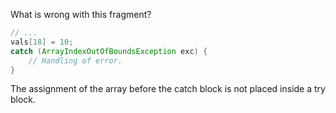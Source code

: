 What is wrong with this fragment?
```java
// ...
vals[18] = 10;
catch (ArrayIndexOutOfBoundsException exc) {
	// Handling of error.
}
```
The assignment of the array before the catch block is not placed inside a try block. 
